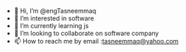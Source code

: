 - 👋 Hi, I’m @engTasneemmaq
- 👀 I’m interested in software
- 🌱 I’m currently learning js
- 💞️ I’m looking to collaborate on software company
- 📫 How to reach me by email :tasneemmaq@yahoo.com

<!---
engTasneemmaq/engTasneemmaq is a ✨ special ✨ repository because its `README.md` (this file) appears on your GitHub profile.
You can click the Preview link to take a look at your changes.
--->
